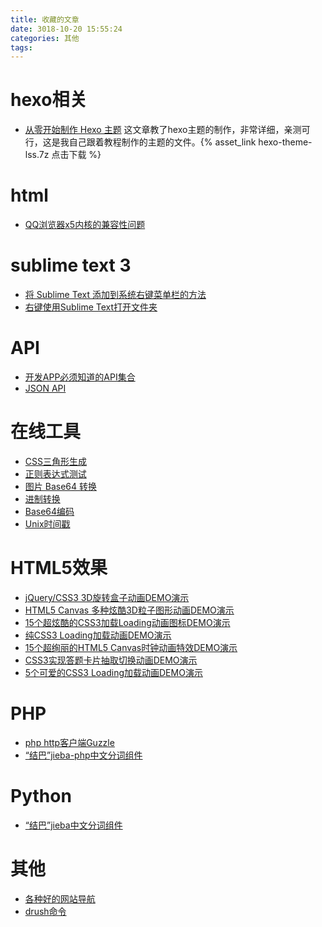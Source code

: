 ```yaml
---
title: 收藏的文章
date: 3018-10-20 15:55:24
categories: 其他
tags:
---
```


# hexo相关
- [从零开始制作 Hexo 主题](https://www.ahonn.me/2016/12/15/create-a-hexo-theme-from-scratch/)
这文章教了hexo主题的制作，非常详细，亲测可行，这是我自己跟着教程制作的主题的文件。{% asset_link hexo-theme-lss.7z 点击下载 %}

# html
- [QQ浏览器x5内核的兼容性问题](https://www.cnblogs.com/chentan/p/6297064.html
)

<!-- more -->

# sublime text 3
- [将 Sublime Text 添加到系统右键菜单栏的方法](https://blog.csdn.net/MariaGit/article/details/79016807)
- [右键使用Sublime Text打开文件夹](https://blog.csdn.net/vvfish119/article/details/78615570)

# API
- [开发APP必须知道的API集合](https://www.cnblogs.com/wikiki/p/7232388.html)
- [JSON API](https://www.sojson.com/api/semantic.html)

# 在线工具
- [CSS三角形生成](http://www.nicetool.net/embed/css_triangle_generator.html)
- [正则表达式测试](http://www.nicetool.net/embed/regex_test.html)
- [图片 Base64 转换](http://www.nicetool.net/embed/image_base64.html)
- [进制转换](http://www.nicetool.net/embed/hex.html)
- [Base64编码](http://www.nicetool.net/embed/base64.html)
- [Unix时间戳](http://www.nicetool.net/embed/timestamp.html)

# HTML5效果
- [jQuery/CSS3 3D旋转盒子动画DEMO演示](https://www.html5tricks.com/demo/jquery-css3-3d-image-box/index.html )
- [HTML5 Canvas 多种炫酷3D粒子图形动画DEMO演示](https://www.html5tricks.com/demo/html5-canvas-3d-pixel-graph/index.html)
- [15个超炫酷的CSS3加载Loading动画图标DEMO演示](https://www.html5tricks.com/demo/15-css3-loading-icon/index.html)
- [纯CSS3 Loading加载动画DEMO演示](https://www.html5tricks.com/demo/css3-loading-cool-styles/index.html)
- [15个超绚丽的HTML5 Canvas时钟动画特效DEMO演示](https://www.html5tricks.com/demo/html5-canvas-15-clock/index.html)
- [CSS3实现答题卡片抽取切换动画DEMO演示](https://www.html5tricks.com/demo/css3-card-siphon-slider/index.html)
- [5个可爱的CSS3 Loading加载动画DEMO演示](https://www.html5tricks.com/demo/5-pretty-css3-loading/index.html)

# PHP
- [php http客户端Guzzle](https://github.com/guzzle/guzzle)
- [“结巴”jieba-php中文分词组件](https://github.com/fukuball/jieba-php)

# Python
- [“结巴”jieba中文分词组件](https://github.com/fxsjy/jieba)

# 其他
- [各种好的网站导航](https://www.volf.club/)
- [drush命令](https://drushcommands.com/)